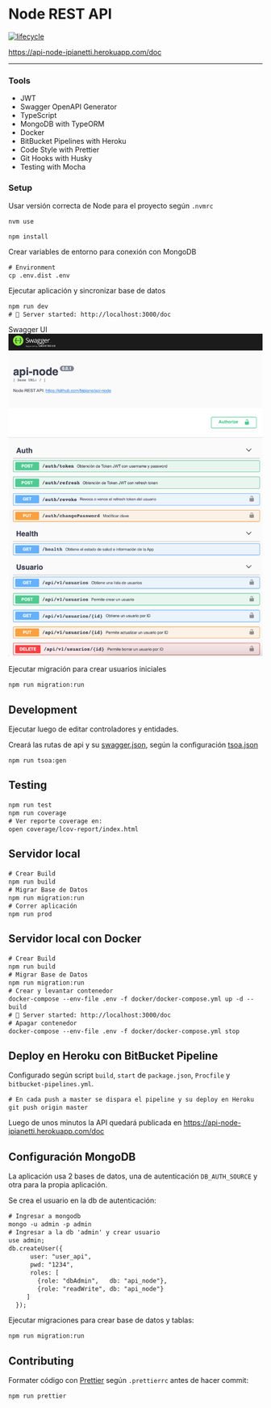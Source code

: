 # Node REST API

[![lifecycle](https://img.shields.io/badge/lifecycle-experimental-orange.svg)](https://www.tidyverse.org/lifecycle/#experimental)

https://api-node-ipianetti.herokuapp.com/doc

---

### Tools

- JWT
- Swagger OpenAPI Generator
- TypeScript
- MongoDB with TypeORM
- Docker
- BitBucket Pipelines with Heroku
- Code Style with Prettier
- Git Hooks with Husky
- Testing with Mocha

### Setup

Usar versión correcta de Node para el proyecto según `.nvmrc`

```
nvm use
```

```
npm install
```

Crear variables de entorno para conexión con MongoDB

```
# Environment
cp .env.dist .env
```

Ejecutar aplicación y sincronizar base de datos

```
npm run dev
# 🚀 Server started: http://localhost:3000/doc
```    
Swagger UI
![Example Delete](docs/swagger_ui.png)

Ejecutar migración para crear usuarios iniciales

```
npm run migration:run
```

## Development

Ejecutar luego de editar controladores y entidades.

Creará las rutas de api y su [swagger.json](./apiDoc/swagger.json),
según la configuración [tsoa.json](./tsoa.json)
```
npm run tsoa:gen
```

## Testing
```
npm run test
npm run coverage 
# Ver reporte coverage en:
open coverage/lcov-report/index.html
```

## Servidor local

```
# Crear Build
npm run build
# Migrar Base de Datos
npm run migration:run
# Correr aplicación
npm run prod
```

## Servidor local con Docker

```
# Crear Build
npm run build
# Migrar Base de Datos
npm run migration:run
# Crear y levantar contenedor
docker-compose --env-file .env -f docker/docker-compose.yml up -d --build
# 🚀 Server started: http://localhost:3000/doc
# Apagar contenedor
docker-compose --env-file .env -f docker/docker-compose.yml stop
```

## Deploy en Heroku con BitBucket Pipeline

Configurado según script `build`, `start` de `package.json`, `Procfile` y `bitbucket-pipelines.yml`.

```
# En cada push a master se dispara el pipeline y su deploy en Heroku
git push origin master
```

Luego de unos minutos la API quedará publicada en https://api-node-ipianetti.herokuapp.com/doc

## Configuración MongoDB
La aplicación usa 2 bases de datos, una de autenticación `DB_AUTH_SOURCE` y otra para la propia aplicación.

Se crea el usuario en la db de autenticación: 
```
# Ingresar a mongodb
mongo -u admin -p admin
# Ingresar a la db 'admin' y crear usuario
use admin;
db.createUser({
      user: "user_api",
      pwd: "1234",
      roles: [                
        {role: "dbAdmin",   db: "api_node"},
        {role: "readWrite", db: "api_node"}
     ]
  });
```
Ejecutar migraciones para crear base de datos y tablas:
```
npm run migration:run
```

## Contributing

Formater código con [Prettier](https://prettier.io/) según `.prettierrc` antes de hacer commit:

```
npm run prettier
```
